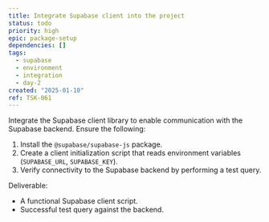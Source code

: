 ```yaml
---
title: Integrate Supabase client into the project
status: todo
priority: high
epic: package-setup
dependencies: []
tags:
  - supabase
  - environment
  - integration
  - day-2
created: "2025-01-10"
ref: TSK-061
---
```


Integrate the Supabase client library to enable communication with the Supabase backend. Ensure the following:

1. Install the `@supabase/supabase-js` package.
2. Create a client initialization script that reads environment variables (`SUPABASE_URL`, `SUPABASE_KEY`).
3. Verify connectivity to the Supabase backend by performing a test query.

Deliverable:

- A functional Supabase client script.
- Successful test query against the backend.
